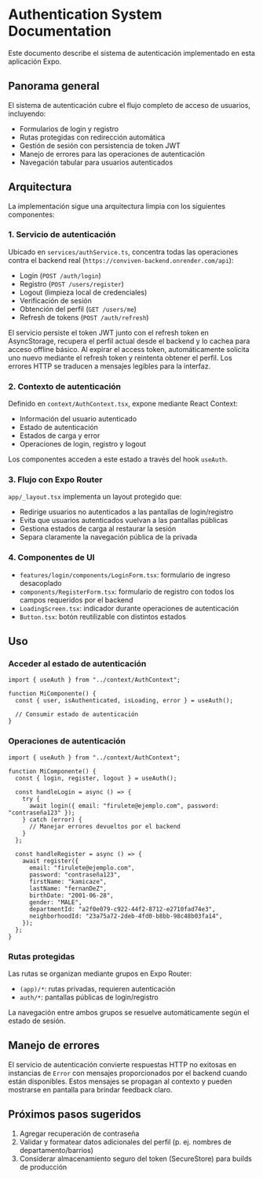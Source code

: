 # Authentication System Documentation

Este documento describe el sistema de autenticación implementado en esta aplicación Expo.

## Panorama general

El sistema de autenticación cubre el flujo completo de acceso de usuarios, incluyendo:

- Formularios de login y registro
- Rutas protegidas con redirección automática
- Gestión de sesión con persistencia de token JWT
- Manejo de errores para las operaciones de autenticación
- Navegación tabular para usuarios autenticados

## Arquitectura

La implementación sigue una arquitectura limpia con los siguientes componentes:

### 1. Servicio de autenticación

Ubicado en `services/authService.ts`, concentra todas las operaciones contra el backend real (`https://conviven-backend.onrender.com/api`):

- Login (`POST /auth/login`)
- Registro (`POST /users/register`)
- Logout (limpieza local de credenciales)
- Verificación de sesión
- Obtención del perfil (`GET /users/me`)
- Refresh de tokens (`POST /auth/refresh`)

El servicio persiste el token JWT junto con el refresh token en AsyncStorage, recupera el perfil actual desde el backend y lo cachea para acceso offline básico. Al expirar el access token, automáticamente solicita uno nuevo mediante el refresh token y reintenta obtener el perfil. Los errores HTTP se traducen a mensajes legibles para la interfaz.

### 2. Contexto de autenticación

Definido en `context/AuthContext.tsx`, expone mediante React Context:

- Información del usuario autenticado
- Estado de autenticación
- Estados de carga y error
- Operaciones de login, registro y logout

Los componentes acceden a este estado a través del hook `useAuth`.

### 3. Flujo con Expo Router

`app/_layout.tsx` implementa un layout protegido que:

- Redirige usuarios no autenticados a las pantallas de login/registro
- Evita que usuarios autenticados vuelvan a las pantallas públicas
- Gestiona estados de carga al restaurar la sesión
- Separa claramente la navegación pública de la privada

### 4. Componentes de UI

- `features/login/components/LoginForm.tsx`: formulario de ingreso desacoplado
- `components/RegisterForm.tsx`: formulario de registro con todos los campos requeridos por el backend
- `LoadingScreen.tsx`: indicador durante operaciones de autenticación
- `Button.tsx`: botón reutilizable con distintos estados

## Uso

### Acceder al estado de autenticación

```tsx
import { useAuth } from "../context/AuthContext";

function MiComponente() {
  const { user, isAuthenticated, isLoading, error } = useAuth();

  // Consumir estado de autenticación
}
```

### Operaciones de autenticación

```tsx
import { useAuth } from "../context/AuthContext";

function MiComponente() {
  const { login, register, logout } = useAuth();

  const handleLogin = async () => {
    try {
      await login({ email: "firulete@ejemplo.com", password: "contraseña123" });
    } catch (error) {
      // Manejar errores devueltos por el backend
    }
  };

  const handleRegister = async () => {
    await register({
      email: "firulete@ejemplo.com",
      password: "contraseña123",
      firstName: "kamicaze",
      lastName: "fernanDeZ",
      birthDate: "2001-06-28",
      gender: "MALE",
      departmentId: "a2f0e079-c922-44f2-8712-e2710fad74e3",
      neighborhoodId: "23a75a72-2deb-4fd0-b8bb-98c48b03fa14",
    });
  };
}
```

### Rutas protegidas

Las rutas se organizan mediante grupos en Expo Router:

- `(app)/*`: rutas privadas, requieren autenticación
- `auth/*`: pantallas públicas de login/registro

La navegación entre ambos grupos se resuelve automáticamente según el estado de sesión.

## Manejo de errores

El servicio de autenticación convierte respuestas HTTP no exitosas en instancias de `Error` con mensajes proporcionados por el backend cuando están disponibles. Estos mensajes se propagan al contexto y pueden mostrarse en pantalla para brindar feedback claro.

## Próximos pasos sugeridos

1. Agregar recuperación de contraseña
2. Validar y formatear datos adicionales del perfil (p. ej. nombres de departamento/barrios)
3. Considerar almacenamiento seguro del token (SecureStore) para builds de producción
